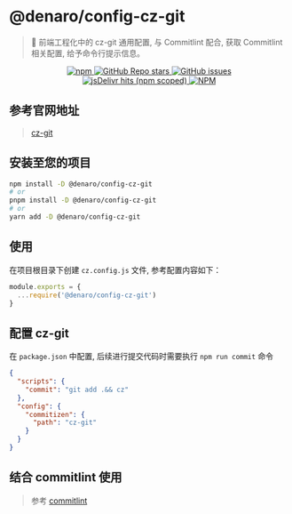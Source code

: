 # @denaro/config-cz-git

> :tada: 前端工程化中的 cz-git 通用配置, 与 Commitlint 配合, 获取 Commitlint 相关配置, 给予命令行提示信息。

<p align="center">
  <a href="https://www.npmjs.com/package/%40denaro%2Fconfig-cz-git" target="_blank">
    <img alt="npm" src="https://img.shields.io/npm/v/%40denaro%2Fconfig-cz-git">
  </a>
  <a href="https://github.com/frontend-engineering-config/stargazers" target="_blank">
    <img alt="GitHub Repo stars" src="https://img.shields.io/github/stars/frontend-engineering-config">
  </a>
  <a href="https://github.com/frontend-engineering-config/issues" target="_blank">
    <img alt="GitHub issues" src="https://img.shields.io/github/issues/frontend-engineering-config">
  </a>
  <br />  
  <a href="https://www.jsdelivr.com/package/npm/%40denaro%2Fconfig-cz-git" target="_blank">
    <img alt="jsDelivr hits (npm scoped)" src="https://img.shields.io/jsdelivr/npm/hd/%40denaro%2Fconfig-cz-git">
  </a>
  <a href="https://github.com/frontend-engineering-config/blob/main/LICENSE" target="_blank">
    <img alt="NPM" src="https://img.shields.io/npm/l/%40denaro%2Fconfig-cz-git">
  </a>
</p>

## 参考官网地址

> [cz-git](https://cz-git.qbb.sh/zh/)

## 安装至您的项目

```bash
npm install -D @denaro/config-cz-git
# or
pnpm install -D @denaro/config-cz-git
# or
yarn add -D @denaro/config-cz-git
```

## 使用

在项目根目录下创建 `cz.config.js` 文件, 参考配置内容如下：

```js
module.exports = {
  ...require('@denaro/config-cz-git')
}
```

## 配置 cz-git

在 `package.json` 中配置, 后续进行提交代码时需要执行 `npm run commit` 命令

```json
{
  "scripts": {
    "commit": "git add .&& cz"
  },
  "config": {
    "commitizen": {
      "path": "cz-git"
    }
  }
}
```

## 结合 commitlint 使用

> 参考 [commitlint](../commitlint/README.md)
